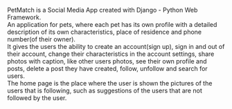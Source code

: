PetMatch is a Social Media App created with Django - Python Web Framework. <br />
An application for pets, where each pet has its own profile with a detailed description of its own characteristics, place of residence and phone number(of their owner). <br />
It gives the users the ability to create an account(sign up), sign in and out of their account, change their characteristics in the account settings, share photos with caption, like other users photos, see their own profile and posts, delete a post they have created, follow, unfollow and search for users. <br />
The home page is the place where the user is shown the pictures of the users that is following, such as suggestions of the users that are not followed by the user. <br />
